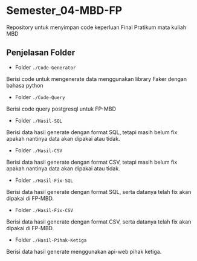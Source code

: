 # Semester_04-MBD-FP

Repository untuk menyimpan code keperluan Final Pratikum mata kuliah MBD

## Penjelasan Folder

- Folder ```./Code-Generator```

Berisi code untuk mengenerate data menggunakan library Faker dengan bahasa python

- Folder ```./Code-Query```

Berisi code query postgresql untuk FP-MBD

- Folder ```./Hasil-SQL```

Berisi data hasil generate dengan format SQL, tetapi masih belum fix apakah nantinya data akan dipakai atau tidak. 

- Folder ```./Hasil-CSV```

Berisi data hasil generate dengan format CSV, tetapi masih belum fix apakah nantinya data akan dipakai atau tidak. 

- Folder ```./Hasil-Fix-SQL```

Berisi data hasil generate dengan format SQL, serta datanya telah fix akan dipakai di FP-MBD.

- Folder ```./Hasil-Fix-CSV```

Berisi data hasil generate dengan format CSV, serta datanya telah fix akan dipakai di FP-MBD.

- Folder ```./Hasil-Pihak-Ketiga```

Berisi data hasil generate menggunakan api-web pihak ketiga.